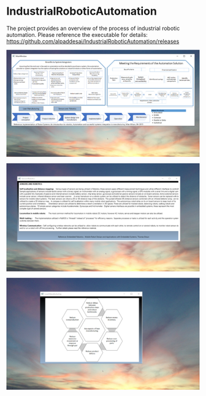 # IndustrialRoboticAutomation 

The project provides an overview of the process of industrial robotic automation.  Please reference the executable for details: https://github.com/alpaddesai/IndustrialRoboticAutomation/releases

![image](MainWindow.png)

![image](sensors.png)

![image](LeanManufacturing.png)
